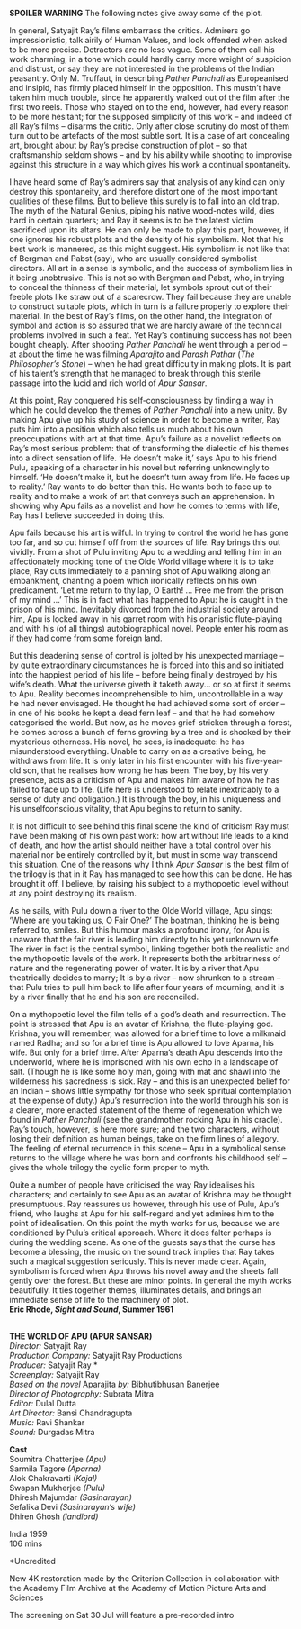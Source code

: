 

**SPOILER WARNING** The following notes give away some of the plot.

In general, Satyajit Ray’s films embarrass the critics. Admirers go impressionistic, talk airily of Human Values, and look offended when asked to be more precise. Detractors are no less vague. Some of them call his work charming, in a tone which could hardly carry more weight of suspicion and distrust, or say they are not interested in the problems of the Indian peasantry. Only M. Truffaut, in describing _Pather Panchali_ as Europeanised and insipid, has firmly placed himself in the opposition. This mustn’t have taken him much trouble, since he apparently walked out of the film after the first two reels. Those who stayed on to the end, however, had every reason to be more hesitant; for the supposed simplicity of this work – and indeed of all Ray’s films – disarms the critic. Only after close scrutiny do most of them turn out to be artefacts of the most subtle sort. It is a case of art concealing art, brought about by Ray’s precise construction of plot – so that craftsmanship seldom shows – and by his ability while shooting to improvise against this structure in a way which gives his work a continual spontaneity.

I have heard some of Ray’s admirers say that analysis of any kind can only destroy this spontaneity, and therefore distort one of the most important qualities of these films. But to believe this surely is to fall into an old trap. The myth of the Natural Genius, piping his native wood-notes wild, dies hard in certain quarters; and Ray it seems is to be the latest victim sacrificed upon its altars. He can only be made to play this part, however, if one ignores his robust plots and the density of his symbolism. Not that his best work is mannered, as this might suggest. His symbolism is not like that of Bergman and Pabst (say), who are usually considered symbolist directors. All art in a sense is symbolic, and the success of symbolism lies in it being unobtrusive. This is not so with Bergman and Pabst, who, in trying to conceal the thinness of their material, let symbols sprout out of their feeble plots like straw out of a scarecrow. They fail because they are unable to construct suitable plots, which in turn is a failure properly to explore their material. In the best of Ray’s films, on the other hand, the integration of symbol and action is so assured that we are hardly aware of the technical problems involved in such a feat. Yet Ray’s continuing success has not been bought cheaply. After shooting _Pather Panchali_ he went through a period – at about the time he was filming _Aparajito_ and _Parash Pathar_ (_The Philosopher’s Stone_) – when he had great difficulty in making plots. It is part of his talent’s strength that he managed to break through this sterile passage into the lucid and rich world of _Apur Sansar_.

At this point, Ray conquered his self-consciousness by finding a way in which he could develop the themes of _Pather Panchali_ into a new unity. By making Apu give up his study of science in order to become a writer, Ray puts him into a position which also tells us much about his own preoccupations with art at that time. Apu’s failure as a novelist reflects on Ray’s most serious problem: that of transforming the dialectic of his themes into a direct sensation of life. ‘He doesn’t make it,’ says Apu to his friend Pulu, speaking of a character in his novel but referring unknowingly to himself. ‘He doesn’t make it, but he doesn’t turn away from life. He faces up to reality.’ Ray wants to do better than this. He wants both to face up to reality and to make a work of art that conveys such an apprehension. In showing why Apu fails as a novelist and how he comes to terms with life, Ray has I believe succeeded in doing this.

Apu fails because his art is wilful. In trying to control the world he has gone too far, and so cut himself off from the sources of life. Ray brings this out vividly. From a shot of Pulu inviting Apu to a wedding and telling him in an affectionately mocking tone of the Olde World village where it is to take place, Ray cuts immediately to a panning shot of Apu walking along an embankment, chanting a poem which ironically reflects on his own predicament. ‘Let me return to thy lap, O Earth! ... Free me from the prison of my mind ...’ This is in fact what has happened to Apu: he is caught in the prison of his mind. Inevitably divorced from the industrial society around him, Apu is locked away in his garret room with his onanistic flute-playing and with his (of all things) autobiographical novel. People enter his room as if they had come from some foreign land.

But this deadening sense of control is jolted by his unexpected marriage – by quite extraordinary circumstances he is forced into this and so initiated into the happiest period of his life – before being finally destroyed by his wife’s death. What the universe giveth it taketh away... or so at first it seems to Apu. Reality becomes incomprehensible to him, uncontrollable in a way he had never envisaged. He thought he had achieved some sort of order – in one of his books he kept a dead fern leaf – and that he had somehow categorised the world. But now, as he moves grief-stricken through a forest, he comes across a bunch of ferns growing by a tree and is shocked by their mysterious otherness. His novel, he sees, is inadequate: he has misunderstood everything. Unable to carry on as a creative being, he withdraws from life. It is only later in his first encounter with his five-year-old son, that he realises how wrong he has been. The boy, by his very presence, acts as a criticism of Apu and makes him aware of how he has failed to face up to life. (Life here is understood to relate inextricably to a sense of duty and obligation.) It is through the boy, in his uniqueness and his unselfconscious vitality, that Apu begins to return to sanity.

It is not difficult to see behind this final scene the kind of criticism Ray must have been making of his own past work: how art without life leads to a kind of death, and how the artist should neither have a total control over his material nor be entirely controlled by it, but must in some way transcend this situation. One of the reasons why I think _Apur Sansar_ is the best film of the trilogy is that in it Ray has managed to see how this can be done. He has brought it off, I believe, by raising his subject to a mythopoetic level without at any point destroying its realism.

As he sails, with Pulu down a river to the Olde World village, Apu sings: ‘Where are you taking us, O Fair One?’ The boatman, thinking he is being referred to, smiles. But this humour masks a profound irony, for Apu is unaware that the fair river is leading him directly to his yet unknown wife. The river in fact is the central symbol, linking together both the realistic and the mythopoetic levels of the work. It represents both the arbitrariness of nature and the regenerating power of water. It is by a river that Apu theatrically decides to marry; It is by a river – now shrunken to a stream – that Pulu tries to pull him back to life after four years of mourning; and it is by a river finally that he and his son are reconciled.

On a mythopoetic level the film tells of a god’s death and resurrection. The point is stressed that Apu is an avatar of Krishna, the flute-playing god. Krishna, you will remember, was allowed for a brief time to love a milkmaid named Radha; and so for a brief time is Apu allowed to love Aparna, his wife. But only for a brief time. After Aparna’s death Apu descends into the underworld, where he is imprisoned with his own echo in a landscape of salt. (Though he is like some holy man, going with mat and shawl into the wilderness his sacredness is sick. Ray – and this is an unexpected belief for an Indian – shows little sympathy for those who seek spiritual contemplation at the expense of duty.) Apu’s resurrection into the world through his son is a clearer, more enacted statement of the theme of regeneration which we found in _Pather Panchali_ (see the grandmother rocking Apu in his cradle). Ray’s touch, however, is here more sure; and the two characters, without losing their definition as human beings, take on the firm lines of allegory. The feeling of eternal recurrence in this scene – Apu in a symbolical sense returns to the village where he was born and confronts his childhood self – gives the whole trilogy the cyclic form proper to myth.

Quite a number of people have criticised the way Ray idealises his characters; and certainly to see Apu as an avatar of Krishna may be thought presumptuous. Ray reassures us however, through his use of Pulu, Apu’s friend, who laughs at Apu for his self-regard and yet admires him to the point of idealisation. On this point the myth works for us, because we are conditioned by Pulu’s critical approach. Where it does falter perhaps is during the wedding scene. As one of the guests says that the curse has become a blessing, the music on the sound track implies that Ray takes such a magical suggestion seriously. This is never made clear. Again, symbolism is forced when Apu throws his novel away and the sheets fall gently over the forest. But these are minor points. In general the myth works beautifully. It ties together themes, illuminates details, and brings an immediate sense of life to the machinery of plot.  
**Eric Rhode, _Sight and Sound_, Summer 1961**
<br><br>

**THE WORLD OF APU (APUR SANSAR)**  
_Director:_ Satyajit Ray  
_Production Company:_ Satyajit Ray Productions  
_Producer:_ Satyajit Ray *  
_Screenplay:_ Satyajit Ray  
_Based on the novel_ Aparajita _by:_  Bibhutibhusan Banerjee  
_Director of Photography:_ Subrata Mitra  
_Editor:_ Dulal Dutta  
_Art Director:_ Bansi Chandragupta  
_Music:_ Ravi Shankar  
_Sound:_ Durgadas Mitra

**Cast**  
Soumitra Chatterjee _(Apu)_  
Sarmila Tagore _(Aparna)_  
Alok Chakravarti _(Kajal)_  
Swapan Mukherjee _(Pulu)_  
Dhiresh Majumdar _(Sasinarayan)_  
Sefalika Devi _(Sasinarayan’s wife)_  
Dhiren Ghosh _(landlord)_

India 1959  
106 mins

*Uncredited

New 4K restoration made by the  Criterion Collection in collaboration with the Academy Film Archive at the Academy of Motion Picture Arts and Sciences

The screening on Sat 30 Jul will feature a  pre-recorded intro
<br><br>
<!--stackedit_data:
eyJoaXN0b3J5IjpbLTEwOTUzODgwNzZdfQ==
-->
